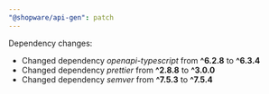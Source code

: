 ```yaml
---
"@shopware/api-gen": patch
---
```


Dependency changes:

- Changed dependency _openapi-typescript_ from **^6.2.8** to **^6.3.4**
- Changed dependency _prettier_ from **^2.8.8** to **^3.0.0**
- Changed dependency _semver_ from **^7.5.3** to **^7.5.4**
